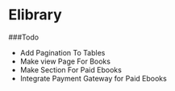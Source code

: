 # Elibrary

###Todo
- Add Pagination To Tables
- Make view Page For Books
- Make Section For Paid Ebooks
- Integrate Payment Gateway for Paid Ebooks
